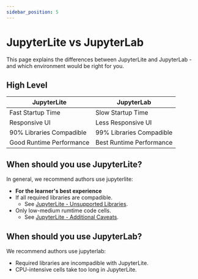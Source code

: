 ```yaml
---
sidebar_position: 5
---
```


# JupyterLite vs JupyterLab

This page explains the differences between JupyterLite and JupyterLab - and which environment would be right for you.

## High Level

| JupyterLite | JupyterLab |
|---|---|
| Fast Startup Time | Slow Startup Time |
| Responsive UI | Less Responsive UI |
| 90% Libraries Compadible | 99% Libraries Compadible |
| Good Runtime Performance | Best Runtime Performance |

## When should you use JupyterLite?

In general, we recommend authors use jupyterlite:
 - __For the learner's best experience__
 - If all required libraries are compadible.
   - See [JupyterLite - Unsupported Libraries](./jupyterlite#unsupported-libraries).
 - Only low-medium rumtime code cells.
   - See [JupyterLite - Additional Caveats](./jupyterlite#additional-caveats).

## When should you use JupyterLab?

We recommend authors use jupyterlab:
 - Required libraries are incompadible with JupyterLite.
 - CPU-intensive cells take too long in JupyterLite.
